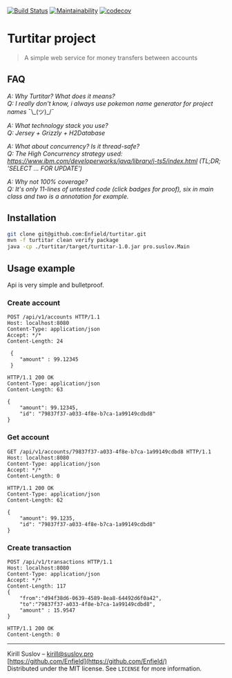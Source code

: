 [![Build Status](https://travis-ci.com/Enfield/turtitar-project.svg?branch=master)](https://travis-ci.com/Enfield/turtitar-project)
[![Maintainability](https://api.codeclimate.com/v1/badges/1748eabe39c0591067fa/maintainability)](https://codeclimate.com/github/Enfield/turtitar-project/maintainability)
[![codecov](https://codecov.io/gh/Enfield/turtitar-project/branch/master/graph/badge.svg)](https://codecov.io/gh/Enfield/turtitar-project)

# Turtitar project
> A simple web service for money transfers between accounts 

## FAQ

*A: Why Turtitar? What does it means?*  
*Q: I really don't know, i always use pokemon name generator for project names* ¯\\_(ツ)\_/¯  

*A: What technology stack you use?*  
*Q: Jersey + Grizzly + H2Database*

*A: What about concurrency? Is it thread-safe?*  
*Q: The High Concurrency strategy used: https://www.ibm.com/developerworks/java/library/j-ts5/index.html (TL;DR; 'SELECT ... FOR UPDATE')*

*A: Why not 100% coverage?*  
*Q: It's only 11-lines of untested code (click badges for proof), six in main class and two is a annotation for example.* 

## Installation

```sh
git clone git@github.com:Enfield/turtitar.git
mvn -f turtitar clean verify package
java -cp ./turtitar/target/turtitar-1.0.jar pro.suslov.Main
```
## Usage example
Api is very simple and bulletproof.
### Create account
```http
POST /api/v1/accounts HTTP/1.1
Host: localhost:8080
Content-Type: application/json
Accept: */*
Content-Length: 24

 {
    "amount" : 99.12345
 }

HTTP/1.1 200 OK
Content-Type: application/json
Content-Length: 63

{
    "amount": 99.12345,
    "id": "79837f37-a033-4f8e-b7ca-1a99149cdbd8"
}
```
### Get account
```http
GET /api/v1/accounts/79837f37-a033-4f8e-b7ca-1a99149cdbd8 HTTP/1.1
Host: localhost:8080
Content-Type: application/json
Accept: */*
Content-Length: 0  

HTTP/1.1 200 OK
Content-Type: application/json
Content-Length: 62

{
    "amount": 99.1235,
    "id": "79837f37-a033-4f8e-b7ca-1a99149cdbd8"
}

```
### Create transaction
```http
POST /api/v1/transactions HTTP/1.1
Host: localhost:8080
Content-Type: application/json
Accept: */*
Content-Length: 117
{
    "from":"d94f38d6-0639-4589-8ea8-64492d6f0a42",
    "to":"79837f37-a033-4f8e-b7ca-1a99149cdbd8",
    "amount" : 15.9547
}

HTTP/1.1 200 OK
Content-Length: 0
```
---
Kirill Suslov – kirill@suslov.pro  
[https://github.com/Enfield](https://github.com/Enfield/)  
Distributed under the MIT license. See ``LICENSE`` for more information.
